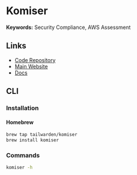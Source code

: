 # Komiser

**Keywords:** Security Compliance, AWS Assessment

## Links

- [Code Repository](https://github.com/tailwarden/komiser)
- [Main Website](https://komiser.io)
- [Docs](https://docs.komiser.io)

<!--
https://github.com/tailwarden/helm
-->

## CLI

### Installation

#### Homebrew

```sh
brew tap tailwarden/komiser
brew install komiser
```

### Commands

```sh
komiser -h
```
